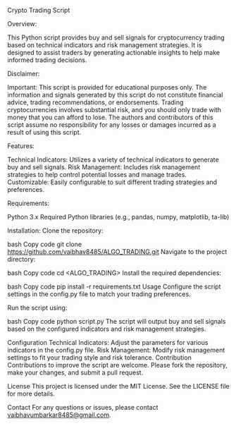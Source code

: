 Crypto Trading Script

Overview:

This Python script provides buy and sell signals for cryptocurrency trading based on technical indicators and risk management strategies. It is designed to assist traders by generating actionable insights to help make informed trading decisions.


Disclaimer:

Important: This script is provided for educational purposes only. The information and signals generated by this script do not constitute financial advice, trading recommendations, or endorsements. Trading cryptocurrencies involves substantial risk, and you should only trade with money that you can afford to lose. The authors and contributors of this script assume no responsibility for any losses or damages incurred as a result of using this script.


Features:

Technical Indicators: Utilizes a variety of technical indicators to generate buy and sell signals.
Risk Management: Includes risk management strategies to help control potential losses and manage trades.
Customizable: Easily configurable to suit different trading strategies and preferences.


Requirements:

Python 3.x
Required Python libraries (e.g., pandas, numpy, matplotlib, ta-lib)


Installation:
Clone the repository:

bash
Copy code
git clone <https://github.com/vaibhav8485/ALGO_TRADING.git>
Navigate to the project directory:

bash
Copy code
cd <ALGO_TRADING>
Install the required dependencies:

bash
Copy code
pip install -r requirements.txt
Usage
Configure the script settings in the config.py file to match your trading preferences.

Run the script using:

bash
Copy code
python script.py
The script will output buy and sell signals based on the configured indicators and risk management strategies.

Configuration
Technical Indicators: Adjust the parameters for various indicators in the config.py file.
Risk Management: Modify risk management settings to fit your trading style and risk tolerance.
Contribution
Contributions to improve the script are welcome. Please fork the repository, make your changes, and submit a pull request.

License
This project is licensed under the MIT License. See the LICENSE file for more details.

Contact
For any questions or issues, please contact vaibhavumbarkar8485@gmail.com.